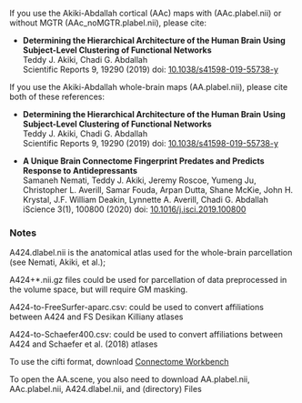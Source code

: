 If you use the Akiki-Abdallah cortical (AAc) maps with (AAc.plabel.nii) or without MGTR (AAc_noMGTR.plabel.nii), please cite: 

* **Determining the Hierarchical Architecture of the Human Brain Using Subject-Level Clustering of Functional Networks**  
Teddy J. Akiki, Chadi G. Abdallah  
Scientific Reports 9, 19290 (2019) doi: [10.1038/s41598-019-55738-y](https://doi.org/10.1038/s41598-019-55738-y)


If you use the Akiki-Abdallah whole-brain maps (AA.plabel.nii), please cite both of these references:

* **Determining the Hierarchical Architecture of the Human Brain Using Subject-Level Clustering of Functional Networks**  
Teddy J. Akiki, Chadi G. Abdallah  
Scientific Reports 9, 19290 (2019) doi: [10.1038/s41598-019-55738-y](https://doi.org/10.1038/s41598-019-55738-y)

* **A Unique Brain Connectome Fingerprint Predates and Predicts Response to Antidepressants**  
Samaneh Nemati, Teddy J. Akiki, Jeremy Roscoe, Yumeng Ju, Christopher L. Averill, Samar Fouda, Arpan Dutta, Shane McKie, John H. Krystal, J.F. William Deakin, Lynnette A. Averill, Chadi G. Abdallah  
iScience 3(1), 100800 (2020) doi: [10.1016/j.isci.2019.100800](https://doi.org/10.1016/j.isci.2019.100800)


### Notes ###
A424.dlabel.nii is the anatomical atlas used for the whole-brain parcellation (see Nemati, Akiki, et al.);

A424+*.nii.gz files could be used for parcellation of data preprocessed in the volume space, but will require GM masking.

A424-to-FreeSurfer-aparc.csv: could be used to convert affiliations between A424 and FS Desikan Killiany atlases

A424-to-Schaefer400.csv: could be used to convert affiliations between A424 and Schaefer et al. (2018) atlases

To use the cifti format, download [Connectome Workbench](https://www.humanconnectome.org/software/connectome-workbench)

To open the AA.scene, you also need to download AA.plabel.nii, AAc.plabel.nii, A424.dlabel.nii, and (directory) Files

